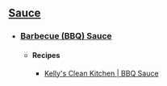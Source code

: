 ## [Sauce](https://en.wikipedia.org/wiki/Sauce)
- ### [Barbecue (BBQ) Sauce](https://en.wikipedia.org/wiki/Barbecue_sauce)
	- #### Recipes
		- [Kelly's Clean Kitchen | BBQ Sauce](https://kellyscleankitchen.com/2023/06/20/bbq-sauce-updated/)